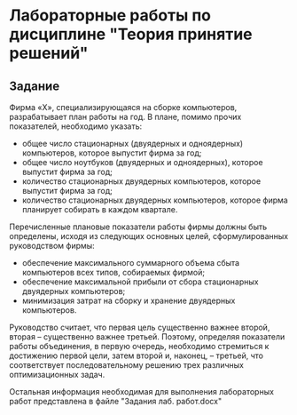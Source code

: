 # Лабораторные работы по дисциплине "Теория принятие решений"
## Задание
Фирма «X», специализирующаяся на сборке компьютеров, разрабатывает план работы на год. В плане, помимо прочих показателей, необходимо указать:
- общее число стационарных (двуядерных и одноядерных) компьютеров, которое выпустит фирма за год; 
- общее число ноутбуков (двуядерных и одноядерных), которое выпустит фирма за год;
- количество стационарных двуядерных компьютеров, которое выпустит фирма за год; 
- количество стационарных двуядерных компьютеров, которое фирма планирует собирать в каждом квартале. 

Перечисленные плановые показатели работы фирмы должны быть определены, исходя из следующих основных целей, сформулированных руководством фирмы: 
- обеспечение максимального суммарного объема сбыта компьютеров всех типов, собираемых фирмой; 
- обеспечение максимальной прибыли от сбора стационарных двуядерных компьютеров; 
- минимизация затрат на сборку и хранение двуядерных компьютеров. 

Руководство считает, что первая цель существенно важнее второй, вторая – существенно важнее третьей. Поэтому, определяя показатели работы объединения, в первую очередь, необходимо стремиться к достижению первой цели, затем второй и, наконец, – третьей, что соответствует последовательному решению трех различных оптимизационных задач. 

Остальная информация необходимая для выполнения лабораторных работ представлена в файле "Задания лаб. работ.docx"
